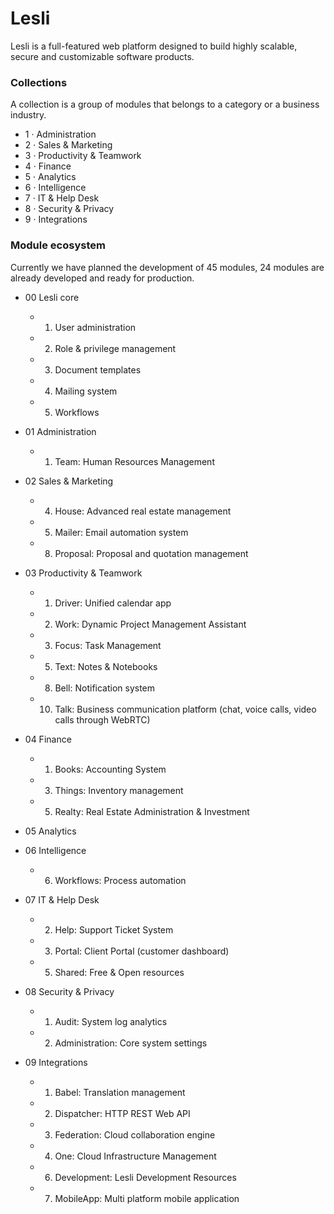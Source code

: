 # Lesli
Lesli is a full-featured web platform designed to build highly scalable, secure and customizable software products.

### Collections 
A collection is a group of modules that belongs to a category or a business industry.

- 1 · Administration
- 2 · Sales & Marketing
- 3 · Productivity & Teamwork
- 4 · Finance
- 5 · Analytics
- 6 · Intelligence
- 7 · IT & Help Desk
- 8 · Security & Privacy
- 9 · Integrations

### Module ecosystem 
Currently we have planned the development of 45 modules, 24 modules are already developed and ready for production.

- 00 Lesli core  
    - 01. User administration
    - 02. Role & privilege management
    - 03. Document templates
    - 04. Mailing system
    - 05. Workflows

- 01 Administration
    - 01. Team: Human Resources Management

- 02 Sales & Marketing
    - 04. House: Advanced real estate management
    - 05. Mailer: Email automation system
    - 08. Proposal: Proposal and quotation management

- 03 Productivity & Teamwork
    - 01. Driver: Unified calendar app
    - 02. Work: Dynamic Project Management Assistant
    - 03. Focus: Task Management
    - 05. Text: Notes & Notebooks
    - 08. Bell: Notification system
    - 10. Talk: Business communication platform  (chat, voice calls, video calls through WebRTC)

- 04 Finance
    - 01. Books: Accounting System
    - 03. Things: Inventory management
    - 05. Realty: Real Estate Administration & Investment

- 05 Analytics

- 06 Intelligence
    - 06. Workflows: Process automation 

- 07 IT & Help Desk
    - 02. Help: Support Ticket System
    - 03. Portal: Client Portal (customer dashboard) 
    - 05. Shared: Free & Open resources

- 08 Security & Privacy
    - 01. Audit: System log analytics
    - 02. Administration: Core system settings

- 09 Integrations 
    - 01. Babel: Translation management
    - 02. Dispatcher: HTTP REST Web API
    - 03. Federation: Cloud collaboration engine
    - 04. One: Cloud Infrastructure Management
    - 06. Development: Lesli Development Resources 
    - 07. MobileApp: Multi platform mobile application
